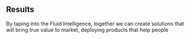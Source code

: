 ## Results

By taping into the Fluid Intelligence, together we can create solutions that will bring true value to market, deploying products that help people
